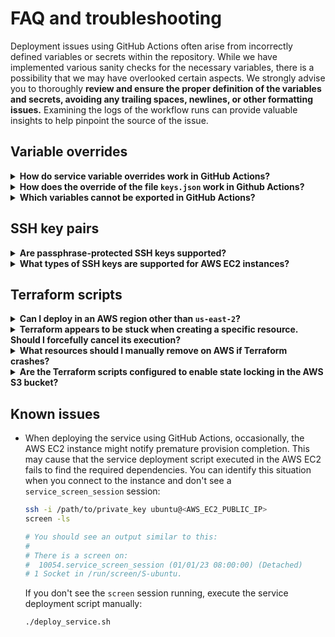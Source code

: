 # FAQ and troubleshooting

Deployment issues using GitHub Actions often arise from incorrectly defined variables or secrets within the repository. While we have implemented various sanity checks for the necessary variables, there is a possibility that we may have overlooked certain aspects. We strongly advise you to thoroughly **review and ensure the proper definition of the variables and secrets, avoiding any trailing spaces, newlines, or other formatting issues.** Examining the logs of the workflow runs can provide valuable insights to help pinpoint the source of the issue.

## Variable overrides

<details>

<summary><b>How do service variable overrides work in GitHub Actions?</b></summary>

Service variables are defined in the file `./config/service_vars.env`. These variables contain the configuration that the particular service requires to run and will be exported to the deployed infrastructure.

In order to avoid exposing confidential information, you have the option to override the value of any confidential variable in that file by defining a GitHub secret or variable matching its name. It's important to note that you must still include the variable identifier in `./config/service_vars.env` (assigning a blank or placeholder value); otherwise, the variable will not be exported to the deployment. In other words, the deployment process **only** exports the variables present in `./config/service_vars.env`, overridden or not.

</details>

<details>

<summary><b>How does the override of the file <code>keys.json</code> work in Github Actions?</b></summary>

Similar to variable overrides, if you do not want to expose the the private keys of your agent(s) in the file `./config/keys.json`, you can create the GitHub secret `KEYS_JSON` and populate the contents. Note that the value of `KEYS_JSON` must be a valid JSON reflecting the desired contents of the file, for example:

```json
[
  {
    "address": "0x0000000000000000000000000000000000000000",
    "private_key": "0x0000000000000000000000000000000000000000000000000000000000000000"
  }
]
```

Moreover, to mitigate subtle formatting issues when displaying GitHub logs, we recommend that you inline this value before assigning it to `KEYS_JSON`, for example, run locally the following commands:

```bash
LOCAL_KEYS_JSON='[
  {
    "address": "0x0000000000000000000000000000000000000000",
    "private_key": "0x0000000000000000000000000000000000000000000000000000000000000000"
  }
]'
echo $LOCAL_KEYS_JSON
```

 Be careful when using third-party services or websites to format your key file.

</details>

<details>

<summary><b>Which variables cannot be exported in GitHub Actions?</b></summary>

For security reasons, the following variables will not be overridden with GitHub secrets or variables, even if present in the file `service_vars.env`:

- `AWS_ACCESS_KEY_ID`,
- `AWS_SECRET_ACCESS_KEY`,
- `OPERATOR_SSH_PRIVATE_KEY`,
- `GH_TOKEN`,
- `KEYS_JSON`,
- `KUBECONFIG`,
- `TFSTATE_S3_BUCKET`.

</details>

## SSH key pairs

<details>

<summary><b>Are passphrase-protected SSH keys supported?</b></summary>

No, currently the repository does not support passphrase-protected SSH keys.

</details>

<details>

<summary><b>What types of SSH keys are supported for AWS EC2 instances?</b></summary>

Please refer to the most up-to-date [AWS documentation](https://docs.aws.amazon.com/AWSEC2/latest/UserGuide/ec2-key-pairs.html) for the currently supported key pairs for Linux instances in Amazon EC2. As of the time of writing this guide, Amazon EC2 supports ED25519 and 2048-bit SSH-2 RSA keys.

You can use either of these commands to create a supported key pair (do not enter a passphrase):

   | To use a 2048-bit RSA key pair                | To use an ED25519 key pair                    |
   |-----------------------------------------------|-----------------------------------------------|
   | `ssh-keygen -t rsa -b 2048 -N  ""  -f id_rsa` | `ssh-keygen -t ed25519 -N  ""  -f id_ed25519` |

Alternatively, you can also use the [AWS Management Console to create a key pair](https://docs.aws.amazon.com/AWSEC2/latest/UserGuide/create-key-pairs.html).

</details>

## Terraform scripts

<details>

<summary id="deploy-different-region"><b>Can I deploy in an AWS region other than <code>us-east-2</code>?</b></summary>

If you wish to deploy on another AWS Region, you have to apply a number of changes in the corresponding Terraform scripts:

- Modify the `region` attribute in the `backend` block in the file `main.tf`.
- Modify the Terraform variable `deployment_region` in the file `variables.tf`.
- Provide a valid Amazon Machine Image (AMI) ID for that region (resource `aws_instance` in the file `main.tf`).

</details>

<details>

<summary><b>Terraform appears to be stuck when creating a specific resource. Should I forcefully cancel its execution?</b></summary>

It is normal for certain resources to take longer to create than others. For example, using the default parameters provided, a Docker Compose deployment will take about 6 minutes, whereas a Kubernetes cluster may take 15 minutes to complete. During this time, you may observe periodic waiting messages on the console.

It is important to note that each resource has an allowed timeout for creation. In normal circumstances, if Terraform is unable to create a resource within its allowed timeout, it will log an error on the console, save the current state of the infrastructure, and terminate. In such case, you can then use `terraform destroy` to remove the partially deployed infrastructure.

Forcefully terminating Terraform should only be considered as a **last resort option**, as doing so will not save the infrastructure state in the backend. This would require manual removal of the partially deployed infrastructure, which can be a laborious task.

</details>

<details>

<summary><b>What resources should I manually remove on AWS if Terraform crashes?</b></summary>

In case Terraform encounters a crash or forceful termination, it is essential to properly clean up your AWS resources to avoid incurring unnecessary costs (recall that resources are deployed in the `us-east-2` by default). While this list is not exhaustive, it covers key resources you should consider removing. Additionally, you may want to identify and delete other resources as necessary, in the region(s) where you have deployed:

- EC2 Auto Scaling Groups
- EC2 Load Balancers and Target Groups
- EC2 Instances
- EC2 Launch Templates
- EC2 Security Groups
- EC2 Network Interfaces
- VPCs (incl. subnets, route tables, gateways, etc.)
- VPC Security Groups
- Route 53 records
- EFS file systems

</details>

<details>

<summary><b>Are the Terraform scripts configured to enable state locking in the AWS S3 bucket?</b></summary>

No, for simplicity, the Terraform scripts provided in this repository do not implement [state locking](https://developer.hashicorp.com/terraform/language/state/locking). Therefore, it is important to **ensure that the script is not executed concurrently by different users** in order to prevent potential issues. You might consider implementing state locking in the AWS S3 bucket using [DyanomDB](https://aws.amazon.com/dynamodb/). See for example [this](https://terraformguru.com/terraform-real-world-on-aws-ec2/20-Remote-State-Storage-with-AWS-S3-and-DynamoDB/) or [this](https://blog.gruntwork.io/how-to-manage-terraform-state-28f5697e68fa) tutorial.

</details>

## Known issues

- When deploying the service using GitHub Actions, occasionally, the AWS EC2 instance might notify premature provision completion. This may cause that the service deployment script executed in the AWS EC2 fails to find the required dependencies. You can identify this situation when you connect to the instance and don't see a `service_screen_session` session:

  ```bash
  ssh -i /path/to/private_key ubuntu@<AWS_EC2_PUBLIC_IP>
  screen -ls

  # You should see an output similar to this:
  #
  # There is a screen on:
  #  10054.service_screen_session (01/01/23 08:00:00) (Detached)
  # 1 Socket in /run/screen/S-ubuntu.
  ```

  If you don't see the `screen` session running, execute the service deployment script manually:

  ```bash
  ./deploy_service.sh
  ```
